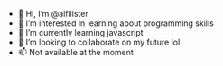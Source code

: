 - 👋 Hi, I’m @alfilister
- 👀 I’m interested in learning about programming skills
- 🌱 I’m currently learning javascript
- 💞️ I’m looking to collaborate on my future lol
- 📫 Not available at the moment

<!---
alfilister/alfilister is a ✨ special ✨ repository because its `README.md` (this file) appears on your GitHub profile.
You can click the Preview link to take a look at your changes.
--->
